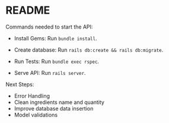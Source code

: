 # README


Commands needed to start the API:

* Install Gems: Run `bundle install`.

* Create database: Run `rails db:create && rails db:migrate`. 

* Run Tests: Run `bundle exec rspec`.

* Serve API: Run `rails server`. 

Next Steps:
* Error Handling
* Clean ingredients name and quantity
* Improve database data insertion
* Model validations
